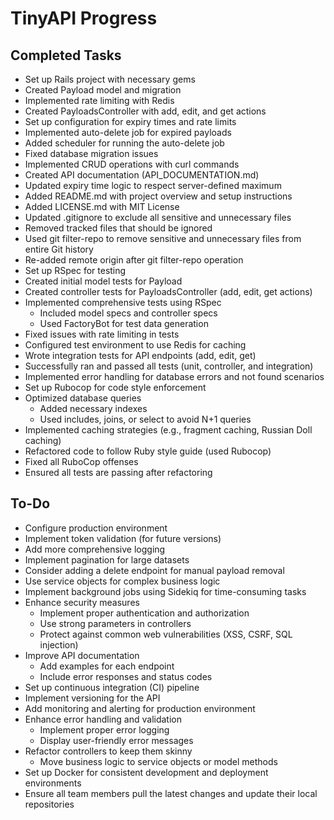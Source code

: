 # TinyAPI Progress

## Completed Tasks
- Set up Rails project with necessary gems
- Created Payload model and migration
- Implemented rate limiting with Redis
- Created PayloadsController with add, edit, and get actions
- Set up configuration for expiry times and rate limits
- Implemented auto-delete job for expired payloads
- Added scheduler for running the auto-delete job
- Fixed database migration issues
- Implemented CRUD operations with curl commands
- Created API documentation (API_DOCUMENTATION.md)
- Updated expiry time logic to respect server-defined maximum
- Added README.md with project overview and setup instructions
- Added LICENSE.md with MIT License
- Updated .gitignore to exclude all sensitive and unnecessary files
- Removed tracked files that should be ignored
- Used git filter-repo to remove sensitive and unnecessary files from entire Git history
- Re-added remote origin after git filter-repo operation
- Set up RSpec for testing
- Created initial model tests for Payload
- Created controller tests for PayloadsController (add, edit, get actions)
- Implemented comprehensive tests using RSpec
  - Included model specs and controller specs
  - Used FactoryBot for test data generation
- Fixed issues with rate limiting in tests
- Configured test environment to use Redis for caching
- Wrote integration tests for API endpoints (add, edit, get)
- Successfully ran and passed all tests (unit, controller, and integration)
- Implemented error handling for database errors and not found scenarios
- Set up Rubocop for code style enforcement
- Optimized database queries
  - Added necessary indexes
  - Used includes, joins, or select to avoid N+1 queries
- Implemented caching strategies (e.g., fragment caching, Russian Doll caching)
- Refactored code to follow Ruby style guide (used Rubocop)
- Fixed all RuboCop offenses
- Ensured all tests are passing after refactoring

## To-Do
- Configure production environment
- Implement token validation (for future versions)
- Add more comprehensive logging
- Implement pagination for large datasets
- Consider adding a delete endpoint for manual payload removal
- Use service objects for complex business logic
- Implement background jobs using Sidekiq for time-consuming tasks
- Enhance security measures
  - Implement proper authentication and authorization
  - Use strong parameters in controllers
  - Protect against common web vulnerabilities (XSS, CSRF, SQL injection)
- Improve API documentation
  - Add examples for each endpoint
  - Include error responses and status codes
- Set up continuous integration (CI) pipeline
- Implement versioning for the API
- Add monitoring and alerting for production environment
- Enhance error handling and validation
  - Implement proper error logging
  - Display user-friendly error messages
- Refactor controllers to keep them skinny
  - Move business logic to service objects or model methods
- Set up Docker for consistent development and deployment environments
- Ensure all team members pull the latest changes and update their local repositories